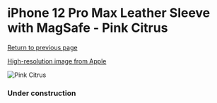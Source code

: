 # iPhone 12 Pro Max Leather Sleeve with MagSafe - Pink Citrus

[Return to previous page](/iphone_12)

[High-resolution image from Apple](https://store.storeimages.cdn-apple.com/8756/as-images.apple.com/is/MHYF3?wid=4500&hei=4500&fmt=png)

<div style="width: 384px"><img src="/everyphone/MHYF3.png" alt="Pink Citrus"></div>

### Under construction
